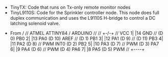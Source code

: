 
  * TinyTX: Code that runs on Tx-only remote monitor nodes
  * TinyL9110S: Code for the Sprinkler controller node.  This node
    does full duplex communication and uses the L9110S H-bridge to
    control a DC latching solenoid valve.

- From <ROOT>/
// ATMEL ATTINY84 / ARDUINO
//
//                           +-\/-+
//                     VCC  1|    |14  GND
//             (D  0)  PB0  2|    |13  PA0  (D 10)        AREF
//             (D  1)  PB1  3|    |12  PA1  (D  9) 
//             (D 11)  PB3  4|    |11  PA2  (D  8) 
//  PWM  INT0  (D  2)  PB2  5|    |10  PA3  (D  7) 
//  PWM        (D  3)  PA7  6|    |9   PA4  (D  6) 
//  PWM        (D  4)  PA6  7|    |8   PA5  (D  5)        PWM
//                           +----+
